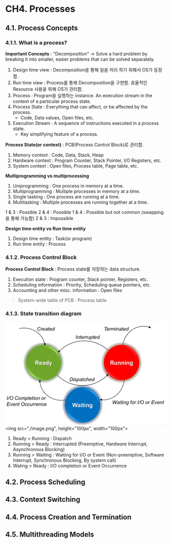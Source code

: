 # CH4. Processes

## 4.1. Process Concepts
### 4.1.1. What is a process?
__Important Concepts__ : "Decomposition"
-> Solve a hard problem by breaking it into smaller, easier problems that can be solved separately.
1) Design time view : Decomposition을 통해 일을 처리 하기 위해서 OS가 등장함.
2) Run time view : Process를 통해 Decomposition을 구현함. 효율적인 Resource 사용을 위해 OS가 관리함.
3) Process : Program을 실행하는 instance. An execution stream in the context of a particular process state.
4) Process State : Everything that can affect, or be affected by the process.
   - Code, Data values, Open files, etc.
5) Execution Stream : A sequence of instructions executed in a process state.
   - Key simplifying feature of a process.

__Process State(or context)__ : PCB(Process Control Block)로 관리함.
1) Memory context : Code, Data, Stack, Heap
2) Hardware context : Program Counter, Stack Pointer, I/O Registers, etc.
3) System context : Open files, Process table, Page table, etc.

__Multiprogramming vs multiprocessing__
1) Uniprogramming : One process in memory at a time.
2) Multiprogramming : Multiple processes in memory at a time.
3) Single tasking : One process are running at a time.
4) Multitasking : Multiple processes are running together at a time.

1 & 3 : Possible
2 & 4 : Possible
1 & 4 : Possible but not common (swapping 을 통해 가능함)
2 & 3 : Impossible

__Design time entity vs Run time entity__
1) Design time entity : Task(or program)
2) Run time entity : Process

### 4.1.2. Process Control Block
__Process Control Block__ : Process state를 저장하는 data structure.
1) Execution state : Program counter, Stack pointer, Registers, etc.
2) Scheduling information : Priority, Scheduling queue pointers, etc.
3) Accounting and other misc. information : Open files
> System-wide table of PCB : Process table

### 4.1.3. State transition diagram
![State transition diagram](./image.png)
<img src="./image.png", height="100px", width="100px">
1) Ready > Running : Dispatch
2) Running > Ready : Interrupted (Preemptive, Hardware Interrupt, Asynchronous Blocking)
3) Running > Waiting : Waiting for I/O or Event (Non-preemptive, Software Interrupt, Synchronous Blocking, By system call)
4) Wating > Ready : I/O completion or Event Occurrence

## 4.2. Process Scheduling

## 4.3. Context Switching

## 4.4. Process Creation and Termination

## 4.5. Multithreading Models
